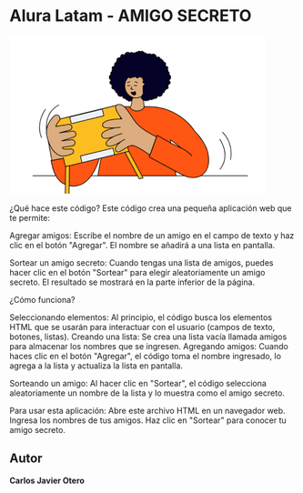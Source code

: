 # Alura Latam - AMIGO SECRETO

![src/assets/amigo-secreto.png](https://github.com/Charly92cjo/amigo_secreto/blob/main/assets/amigo-secreto.png)


¿Qué hace este código?
Este código crea una pequeña aplicación web que te permite:

Agregar amigos: Escribe el nombre de un amigo en el campo de texto y haz clic en el botón "Agregar". El nombre se añadirá a una lista en pantalla.

Sortear un amigo secreto: Cuando tengas una lista de amigos, puedes hacer clic en el botón "Sortear" para elegir aleatoriamente un amigo secreto. El resultado se mostrará en la parte inferior de la página.

¿Cómo funciona?

Seleccionando elementos: Al principio, el código busca los elementos HTML que se usarán para interactuar con el usuario (campos de texto, botones, listas).
Creando una lista: Se crea una lista vacía llamada amigos para almacenar los nombres que se ingresen.
Agregando amigos: Cuando haces clic en el botón "Agregar", el código toma el nombre ingresado, lo agrega a la lista y actualiza la lista en pantalla.

Sorteando un amigo: Al hacer clic en "Sortear", el código selecciona aleatoriamente un nombre de la lista y lo muestra como el amigo secreto.

Para usar esta aplicación:
Abre este archivo HTML en un navegador web.
Ingresa los nombres de tus amigos.
Haz clic en "Sortear" para conocer tu amigo secreto.

## Autor 

**Carlos Javier Otero**
